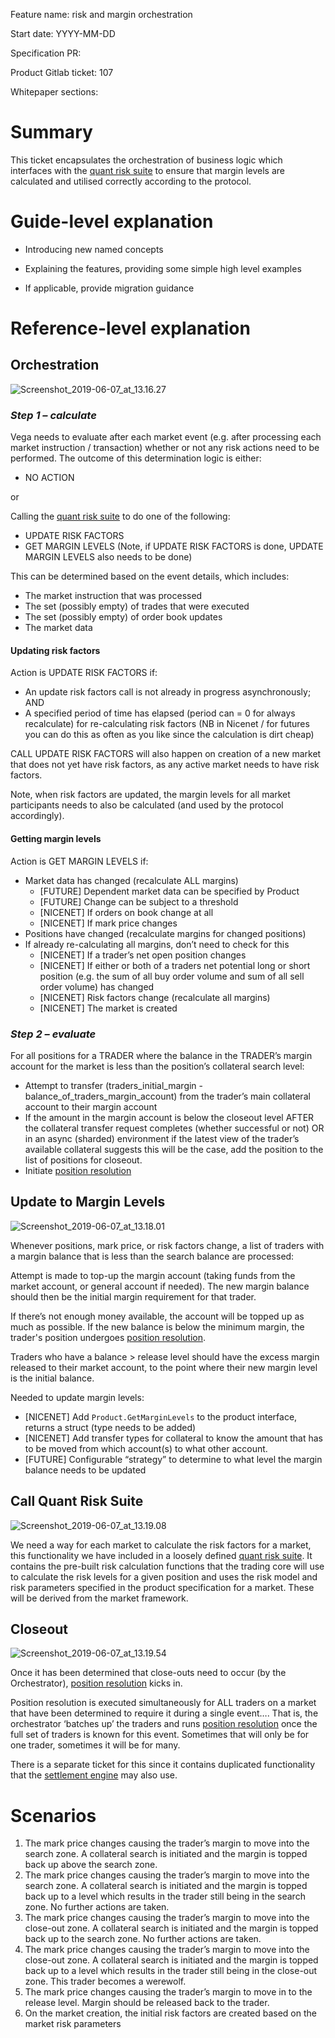 Feature name: risk and margin orchestration

Start date: YYYY-MM-DD

Specification PR: 

Product Gitlab ticket: 107

Whitepaper sections: 

# Summary
This ticket encapsulates the orchestration of business logic which interfaces with the [quant risk suite](./0018-quant-risk-suite.md) to ensure that margin levels are calculated and utilised correctly according to the protocol.

# Guide-level explanation
- Introducing new named concepts


- Explaining the features, providing some simple high level examples




- If applicable, provide migration guidance

# Reference-level explanation

## Orchestration

![Screenshot_2019-06-07_at_13.16.27](./Fig2-risk1.png)

### ***Step 1 – calculate***

Vega needs to evaluate after each market event (e.g. after processing each market instruction / transaction) whether or not any risk actions need to be performed. The outcome of this determination logic is either:
- NO ACTION

or


Calling the [quant risk suite](./0018-quant-risk-suite.md) to do one of the following:
- UPDATE RISK FACTORS
- GET MARGIN LEVELS
(Note, if UPDATE RISK FACTORS is done, UPDATE MARGIN LEVELS also needs to be done)

This can be determined based on the event details, which includes:
* The market instruction that was processed
* The set (possibly empty) of trades that were executed
* The set (possibly empty) of order book updates
* The market data

#### Updating risk factors

Action is UPDATE RISK FACTORS if: 
* An update risk factors call is not already in progress asynchronously; AND
* A specified period of time has elapsed (period can = 0 for always recalculate) for re-calculating risk factors (NB in Nicenet / for futures you can do this as often as you like since the calculation is dirt cheap)

CALL UPDATE RISK FACTORS will also happen on creation of a new market that does not yet have risk factors, as any active market needs to have risk factors.

Note, when risk factors are updated, the margin levels for all market participants needs to also be calculated (and used by the protocol accordingly).


#### Getting margin levels

Action is GET MARGIN LEVELS if:
  * Market data has changed (recalculate ALL margins)
    * [FUTURE] Dependent market data can be specified by Product
    * [FUTURE] Change can be subject to a threshold
    * [NICENET] If orders on book change at all
    * [NICENET] If mark price changes
 * Positions have changed (recalculate margins for changed positions)
  * If already re-calculating all margins, don’t need to check for this
    * [NICENET] If a trader’s net open position changes
    * [NICENET] If either or both of a traders net potential long or short position (e.g. the sum of all buy order volume and sum of all sell order volume) has changed
    * [NICENET] Risk factors change (recalculate all margins)
    * [NICENET] The market is created

### ***Step 2 – evaluate***
For all positions for a TRADER where the balance in the TRADER’s margin account for the market is less than the position’s collateral search level:
  * Attempt to transfer (traders_initial_margin - balance_of_traders_margin_account) from the trader’s main collateral account to their margin account
  * If the amount in the margin account is below the closeout level AFTER the collateral transfer request completes (whether successful or not) OR in an async (sharded) environment if the latest view of the trader’s available collateral suggests this will be the case, add the position to the list of positions for closeout.
  * Initiate [position resolution](./0012-position-resolution.md)

## Update to Margin Levels

![Screenshot_2019-06-07_at_13.18.01](./Fig3-risk2.png)

Whenever positions, mark price, or risk factors change, a list of traders with a margin balance that is less than the search balance are processed:

Attempt is made to top-up the margin account (taking funds from the market account, or general account if needed). The new margin balance should then be the initial margin requirement for that trader. 

If there’s not enough money available, the account will be topped up as much as possible. If the new balance is below the minimum margin, the trader's position undergoes [position resolution](./0012-position-resolution.md).

Traders who have a balance > release level should have the excess margin released to their market account, to the point where their new margin level is the initial balance.

Needed to update margin levels:
* [NICENET] Add `Product.GetMarginLevels` to the product interface, returns a struct (type needs to be added)
* [NICENET] Add transfer types for collateral to know the amount that has to be moved from which account(s) to what other account.
* [FUTURE] Configurable “strategy” to determine to what level the margin balance needs to be updated


## Call Quant Risk Suite

![Screenshot_2019-06-07_at_13.19.08](./Fig4-risk3.png)


We need a way for each market to calculate the risk factors for a market, this functionality we have included in a loosely defined [quant risk suite](./0018-quant-risk-suite.md). It contains the pre-built risk calculation functions that the trading core will use to calculate the risk levels for a given position and uses the risk model and risk parameters specified in the product specification for a market. These will be derived from the market framework.
 

## Closeout

![Screenshot_2019-06-07_at_13.19.54](./Fig5-risk4.png)

Once it has been determined that close-outs need to occur (by the Orchestrator), [position resolution](./0012-position-resolution.md) kicks in.  

Position resolution is executed simultaneously for ALL traders on a market that have been determined to require it during a single event…. That is, the orchestrator ‘batches up’ the traders and runs [position resolution](./0012-position-resolution.md) once the full set of traders is known for this event. Sometimes that will only be for one trader, sometimes it will be for many.

There is a separate ticket for this since it contains duplicated functionality that the [settlement engine](./0002-settlement.md) may also use.

# Scenarios 
1. The mark price changes causing the trader’s margin to move into the search zone. A collateral search is initiated and the margin is topped back up above the search zone.
1. The mark price changes causing the trader’s margin to move into the search zone. A collateral search is initiated and the margin is topped back up to a level which results in the trader still being in the search zone. No further actions are taken.
1. The mark price changes causing the trader’s margin to move into the close-out zone. A collateral search is initiated and the margin is topped back up to the search zone. No further actions are taken.
1. The mark price changes causing the trader’s margin to move into the close-out zone. A collateral search is initiated and the margin is topped back up to a level which results in the trader still being in the close-out zone. This trader becomes a werewolf.
1. The mark price changes causing the trader’s margin to move in to the release level. Margin should be released back to the trader. 
1. On the market creation, the initial risk factors are created based on the market risk parameters